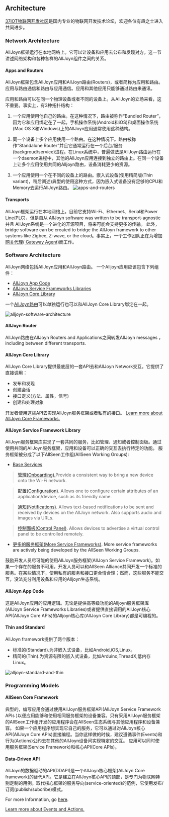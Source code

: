 ## Architecture
[37IOT物联网开发社区](http://37iot.com)是国内专业的物联网开发技术论坛，欢迎各位有趣之士进入共同进步。
### Network Architecture
AllJoyn框架运行在本地网络上。它可以让设备和应用去公布和发现对方。这一节讲述网络架构和各种各样的AllJoyn组件之间的关系。

#### Apps and Routers
AllJoyn框架包含AllJoyn应用和AllJoyn路由(Routers)，或者简称为应用和路由。应用与路由通信和路由与应用通信。应用和其他应用只能够通过路由来通讯。

应用和路由可以在同一个物理设备或者不同的设备上。从AllJoyn的立场来看，这不重要。事实上，有3种拓扑结构：

1. 一个应用使用他自己的路由。在这种情况下，路由被称作“Bundled Router”，因为它和应用绑定在了一起。手机操作系统(Android和iOS)和桌面操作系统(Mac OS X和Windows)上的AllJoyn应用通常使用这种结构。

2. 同一个设备上多个应用使用一个路由。在这种情况下。路由被称作“Standalone Router”并且它通常运行在一个后台/服务(backgroud/service)进程。在Linux系统中，普遍做法是AllJoyn路由运行在一个daemon进程中，其他的AllJoyn应用连接到独立的路由上。在同一个设备上让多个应用使用共同的Alljoyn路由，设备消耗更少的资源。

3. 一个应用使用一个在不同的设备上的路由。嵌入式设备(使用精简版(Thin variant)，稍后阐述)典型的使用这种方式，因为嵌入式设备没有足够的CPU和Memory去运行AllJoyn路由。
![apps-and-routers](https://allseenalliance.org/sites/default/files/developers/learn/apps-and-routers.png)

#### Transports
AllJoyn框架运行在本地网络上。目前它支持Wi-Fi、Ethernet、Serial和Power Line(PLC)，但是自从 AllJoyn software was written to be transport-agnostic并且 AllJoyn系统是一个进化的开源项目，将来可能会支持更多的传输。
此外，bridge software can be created to bridge the AllJoyn framework to other systems like Zigbee, Z-wave, or the cloud。事实上，一个工作团队正在为增加[网关代理( Gateway Agent)](https://wiki.allseenalliance.org/gateway/gatewayagent)而工作。 
### Software Architecture
AllJoyn网络包括AllJoyn应用和AllJoyn路由。
一个Alljoyn应用应该包含下列组件：
* [AllJoyn App Code](https://allseenalliance.org/developers/learn/architecture#alljoyn-app-code)
* [AllJoyn Service Frameworks Libraries](https://allseenalliance.org/developers/learn/architecture#alljoyn-service-frameworks-libraries)
* [AllJoyn Core Library](https://allseenalliance.org/developers/learn/architecture#alljoyn-core-library)

一个[AllJoyn路由](https://allseenalliance.org/developers/learn/architecture#alljoyn-router)可以单独运行也可以和AllJoyn Core Library绑定在一起。

![alljoyn-software-architecture](https://allseenalliance.org/sites/default/files/developers/learn/alljoyn-software-architecture.png)

#### AllJoyn Router
AllJoyn路由在AllJoyn Routers and Applications之间转发AllJoyn messages ，including between different transports.

#### AllJoyn Core Library
AllJoyn Core Library提供最底层的一套API去和AllJoyn Network交互。它提供了直接调用：
* 发布和发现
* 创建会话
* 接口定义(方法、属性，信号)
* 创建和处理对象

开发者使用这些API去实现AllJoyn服务框架或者私有的接口。
[Learn more about AllJoyn Core Frameworks. ](https://allseenalliance.org/developers/learn/core)

#### AllJoyn Service Framework Library
AllJoyn服务框架库实现了一套共同的服务，比如管理、通知或者控制面板。通过使用共同的AllJoyn服务框架，应用和设备可以正确的交互去执行特定的功能。
服务框架被分成了以下AllSeen工作组(AllSeen Working Groups):
* [Base Services](https://allseenalliance.org/developers/learn/base-services)

> [管理(Onboarding).](https://allseenalliance.org/developers/learn/base-services/onboarding)Provide a consistent way to bring a new device onto the Wi-Fi network.

> [配置(Configuration)](https://allseenalliance.org/developers/learn/base-services/configuration). Allows one to configure certain attributes of an application/device, such as its friendly name.

> [通知(Notifications)](https://allseenalliance.org/developers/learn/base-services/notification). Allows text-based notifications to be sent and received by devices on the AllJoyn network. Also supports audio and images via URLs.

> [控制面板(Control Panel)](https://allseenalliance.org/developers/learn/base-services/controlpanel). Allows devices to advertise a virtual control panel to be controlled remotely.

* [更多的服务框架(More Service Frameworks)](https://wiki.allseenalliance.org/). More service frameworks are actively being developed by the AllSeen Working Groups.

鼓励开发人员尽可能的使用AllJoyn服务框架(AllJoyn Service Framework)。如果一个存在的服务不可用，开发人员可以和AllSeen Alliance共同开发一个标准的服务。在某些情况下，使用私有的服务和接口更合情合理；然而，这些服务不能交互，没法充分利用设备和应用的Alljoyn生态系统。

#### AllJoyn App Code
这是AllJoyn应用的应用逻辑。无论是提供高等级功能的Alljoyn服务框架库(AllJoyn Service Frameworks Libraries)或者提供直接调用的AllJoyn核心API(AllJoyn Core APIs)的Alljoyn核心库(AllJoyn Core Library)都是可编程的。

#### Thin and Standard
AllJoyn framework提供了两个版本：
* 标准的(Standard).为非嵌入式设备，比如Android,iOS,Linux。
* 精简的(Thin).为资源有限的嵌入式设备，比如Arduino,ThreadX,低内存Linux。

![alljoyn-standard-and-thin](https://allseenalliance.org/sites/default/files/developers/learn/alljoyn-standard-and-thin.png)
### Programming Models
#### AllSeen Core Framework
典型的，编写应用会通过使用AllJoyn服务框架API(AllJoyn Service Framework APIs )以便应用能够和使用相同服务框架的设备兼容。只有采用AllJoyn服务框架的AllSeen工作组开发的应用程序会在AllSeen生态系统与其他应用程序和设备兼容。
如果一个应用程序想实现它自己的服务，它可以通过对AllJoyn核心API(AllJoyn Core APIs)直接编程。当你这样做的时候，建议遵循事件(Events)和行为(Actions)公约去在其他的AllJoyn设备间实现特定的交互。
应用可以同时使用服务框架(Service Framework)和核心API(Core APIs)。

#### Data-Driven API
AllJoyn的数据驱动的API(DDAPI)是一个AllJoyn核心框架(AllJoyn Core framework)的替代API。它是建立在AllJoyn核心API的顶部，是专门为物联网特别定制的用例。取代核心框架的服务导向(service-oriented)的范例，它使用发布/订阅(publish/subcribe)模式。

For more Information, go [here](https://allseenalliance.org/developers/learn/ddapi).

[Learn more about Events and Actions.](https://allseenalliance.org/developers/learn/core/events-and-actions)
